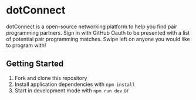 # dotConnect

dotConnect is a open-source networking platform to help you find pair programming partners. Sign in with GitHub Oauth to be presented with a list of potential pair programming matches. Swipe left on anyone you would like to program with!

## Getting Started

1. Fork and clone this repository
2. Install application dependencies with `npm install`
3. Start in development mode with `npm run dev` or
